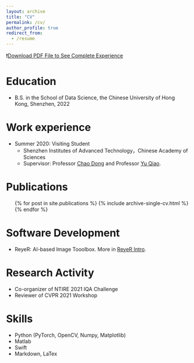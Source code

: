 ```yaml
---
layout: archive
title: "CV"
permalink: /cv/
author_profile: true
redirect_from:
  - /resume
---
```


❗️[Download PDF File to See Complete Experience](http://HaomingCai.github.io/files/CV.pdf)

Education
======
* B.S. in the School of Data Science, the Chinese University of Hong Kong, Shenzhen, 2022

Work experience
======
* Summer 2020: Visiting Student
  * Shenzhen Institutes of Advanced Technology，Chinese Academy of Sciences
  * Supervisor: Professor [Chao Dong](https://scholar.google.com/citations?hl=en&user=OSDCB0UAAAAJ) and Professor [Yu Qiao](https://scholar.google.com/citations?user=gFtI-8QAAAAJ&hl=en).

  

Publications
======
  <ul>{% for post in site.publications %}
    {% include archive-single-cv.html %}
  {% endfor %}</ul>
  
Software Development
======
* ReyeR: AI-based Image Tooolbox. More in [ReyeR Intro](https://www.haomingcai.com/reyer/).

  
Research Activity
======
* Co-organizer of NTIRE 2021 IQA Challenge
* Reviewer of CVPR 2021 Workshop


Skills
======
* Python (PyTorch, OpenCV, Numpy, Matplotlib)
* Matlab
* Swift
* Markdown, LaTex